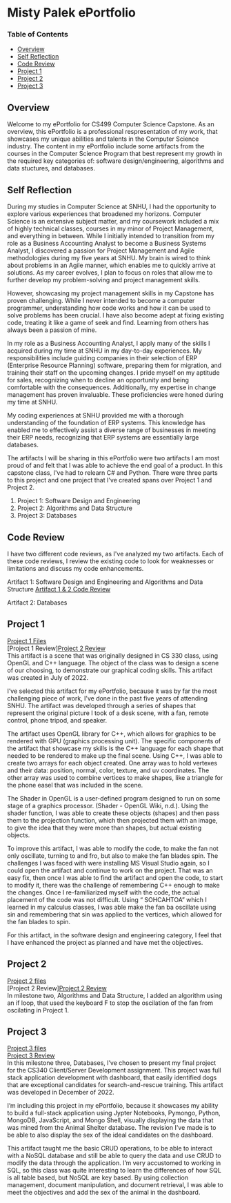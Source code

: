 # Misty Palek ePortfolio

### Table of Contents
* [Overview](#overview)
* [Self Reflection](#self-reflection)
* [Code Review](#codereview)
* [Project 1](#project-1)
* [Project 2](#project-2)
* [Project 3](#project-3)

## Overview
Welcome to my ePortfolio for CS499 Computer Science Capstone.  As an overview, this ePortfolio is a professional respresentation of my work, that showcases my unique abilities and talents in the Computer Science industry.  The content in my ePortfolio include some artifacts from the courses in the Computer Science Program that best represent my growth in the required key categories of: software design/engineering, algorithms and data stuctures, and databases.

## Self Reflection
During my studies in Computer Science at SNHU, I had the opportunity to explore various experiences that broadened my horizons. Computer Science is an extensive subject matter, and my coursework included a mix of highly technical classes, courses in my minor of Project Management, and everything in between. While I initially intended to transition from my role as a Business Accounting Analyst to become a Business Systems Analyst, I discovered a passion for Project Management and Agile methodologies during my five years at SNHU. My brain is wired to think about problems in an Agile manner, which enables me to quickly arrive at solutions. As my career evolves, I plan to focus on roles that allow me to further develop my problem-solving and project management skills.

However, showcasing my project management skills in my Capstone has proven challenging. While I never intended to become a computer programmer, understanding how code works and how it can be used to solve problems has been crucial. I have also become adept at fixing existing code, treating it like a game of seek and find. Learning from others has always been a passion of mine. 

In my role as a Business Accounting Analyst, I apply many of the skills I acquired during my time at SNHU in my day-to-day experiences. My responsibilities include guiding companies in their selection of ERP (Enterprise Resource Planning) software, preparing them for migration, and training their staff on the upcoming changes. I pride myself on my aptitude for sales, recognizing when to decline an opportunity and being comfortable with the consequences. Additionally, my expertise in change management has proven invaluable. These proficiencies were honed during my time at SNHU.

My coding experiences at SNHU provided me with a thorough understanding of the foundation of ERP systems. This knowledge has enabled me to effectively assist a diverse range of businesses in meeting their ERP needs, recognizing that ERP systems are essentially large databases.

The artifacts I will be sharing in this ePortfolio were two artifacts I am most proud of and felt that I was able to achieve the end goal of a product.  In this capstone class, I've had to relearn C# and Python. There were three parts to this project and one project that I've created spans over Project 1 and Project 2.  

1. Project 1: Software Design and Engineering
2. Project 2: Algorithms and Data Structure
3. Project 3: Databases

## Code Review
I have two different code reviews, as I've analyzed my two artifacts.  Each of these code reviews, I review the existing code to look for weaknesses or limitations and discuss my code enhancements.  

Artifact 1: Software Design and Engineering and Algorithms and Data Structure
<a href="https://netorgft3622772-my.sharepoint.com/:v:/g/personal/misty_palek_palekbookkeeping_com/EYthTLqzhrtLkz5SWdolqxMBe22CLoKWPxwPGDJDFnCgCA?e=fdP6Hf">
Artifact 1 & 2 Code Review</a><br />

Artifact 2: Databases

## Project 1
[Project 1 Files](https://github.com/mistypalek/mistypalek.github.io/tree/main/Project%201)<br />
[Project 1 Review]<a href="https://netorgft3622772-my.sharepoint.com/:v:/g/personal/misty_palek_palekbookkeeping_com/EYthTLqzhrtLkz5SWdolqxMBe22CLoKWPxwPGDJDFnCgCA?e=fdP6Hf" target="_blank">Project 2 Review</a><br />
This artifact is a scene that was originally designed in CS 330 class, using OpenGL and C++ language. The object of the class was to design a scene of our choosing, to demonstrate our graphical coding skills.  This artifact was created in July of 2022. <br /> 

I’ve selected this artifact for my ePortfolio, because it was by far the most challenging piece of work, I’ve done in the past five years of attending SNHU.   The artifact was developed through a series of shapes that represent the original picture I took of a desk scene, with a fan, remote control, phone tripod, and speaker. 

The artifact uses OpenGL library for C++, which allows for graphics to be rendered with GPU (graphics processing unit).  The specific components of the artifact that showcase my skills is the C++ language for each shape that needed to be rendered to make up the final scene.  Using C++, I was able to create two arrays for each object created.  One array was to hold vertexes and their data: position, normal, color, texture, and uv coordinates. The other array was used to combine vertices to make shapes, like a triangle for the phone easel that was included in the scene.<br />

The Shader in OpenGL is a user-defined program designed to run on some stage of a graphics processor. (Shader - OpenGL Wiki, n.d.). Using the shader function, I was able to create these objects (shapes) and then pass them to the projection function, which then projected them with an image, to give the idea that they were more than shapes, but actual existing objects.<br />

To improve this artifact, I was able to modify the code, to make the fan not only oscillate, turning to and fro, but also to make the fan blades spin.  The challenges I was faced with were installing MS Visual Studio again, so I could open the artifact and continue to work on the project. That was an easy fix, then once I was able to find the artifact and open the code, to start to modify it, there was the challenge of remembering C++ enough to make the changes.  Once I re-familiarized myself with the code, the actual placement of the code was not difficult.  Using “ SOHCAHTOA” which I learned in my calculus classes, I was able make the fan ba oscillate using sin and remembering that sin was applied to the vertices, which allowed for the fan blades to spin. <br />

For this artifact, in the software design and engineering category, I feel that I have enhanced the project as planned and have met the objectives.<br />

## Project 2
[Project 2 files](https://github.com/mistypalek/mistypalek.github.io/tree/main/Project%202)<br />
[Project 2 Review]<a href="https://netorgft3622772-my.sharepoint.com/:v:/g/personal/misty_palek_palekbookkeeping_com/EYthTLqzhrtLkz5SWdolqxMBe22CLoKWPxwPGDJDFnCgCA?e=fdP6Hf" target="_blank">Project 2 Review</a><br />
In milestone two, Algorithms and Data Structure, I added an algorithm using an if loop, that used the keyboard F to stop the oscilation of the fan from oscilating in Project 1.  

## Project 3
[Project 3 files](https://github.com/mistypalek/mistypalek.github.io/tree/main/Project%203)<br />
<a href="https://netorgft3622772-my.sharepoint.com/:v:/g/personal/misty_palek_palekbookkeeping_com/EWBtxUwkD79LhFWFH-u4XzkBBPRRfzNnViDkeV3-JjeOXg?e=e2dV8c" target="_blank">Project 3 Review</a><br />
In this milestone three, Databases, I’ve chosen to present my final project for the CS340 Client/Server Development assignment.  This project was full stack application development with dashboard, that easily identified dogs that are exceptional candidates for search-and-rescue training.  This artifact was developed in December of 2022. 

I’m including this project in my ePortfolio, because it showcases my ability to build a full-stack application using Jypter Notebooks, Pymongo, Python, MongoDB, JavaScript, and Mongo Shell, visually displaying the data that was mined from the Animal Shelter database.  The revision I've made is to be able to also display the sex of the ideal candidates on the dashboard. 

This artifact taught me the basic CRUD operations, to be able to interact with a NoSQL database and still be able to query the data and use CRUD to modify the data through the application. I’m very accustomed to working in SQL, so this class was quite interesting to learn the differences of how SQL is all table based, but NoSQL are key based.  By using collection management, document manipulation, and document retrieval, I was able to meet the objectives and add the sex of the animal in the dashboard.  


